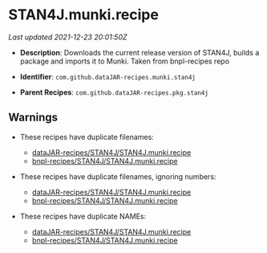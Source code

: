 # STAN4J.munki.recipe

_Last updated 2021-12-23 20:01:50Z_

- **Description**: Downloads the current release version of STAN4J, builds a package and imports it to Munki. Taken from bnpl-recipes repo

- **Identifier**: `com.github.dataJAR-recipes.munki.stan4j`

- **Parent Recipes**: `com.github.dataJAR-recipes.pkg.stan4j`


## Warnings

- These recipes have duplicate filenames:
    - [dataJAR-recipes/STAN4J/STAN4J.munki.recipe](/autopkg-dupe-tracker/dataJAR-recipes/STAN4J/STAN4J.munki.recipe)
    - [bnpl-recipes/STAN4J/STAN4J.munki.recipe](/autopkg-dupe-tracker/bnpl-recipes/STAN4J/STAN4J.munki.recipe)

- These recipes have duplicate filenames, ignoring numbers:
    - [dataJAR-recipes/STAN4J/STAN4J.munki.recipe](/autopkg-dupe-tracker/dataJAR-recipes/STAN4J/STAN4J.munki.recipe)
    - [bnpl-recipes/STAN4J/STAN4J.munki.recipe](/autopkg-dupe-tracker/bnpl-recipes/STAN4J/STAN4J.munki.recipe)

- These recipes have duplicate NAMEs:
    - [dataJAR-recipes/STAN4J/STAN4J.munki.recipe](/autopkg-dupe-tracker/dataJAR-recipes/STAN4J/STAN4J.munki.recipe)
    - [bnpl-recipes/STAN4J/STAN4J.munki.recipe](/autopkg-dupe-tracker/bnpl-recipes/STAN4J/STAN4J.munki.recipe)